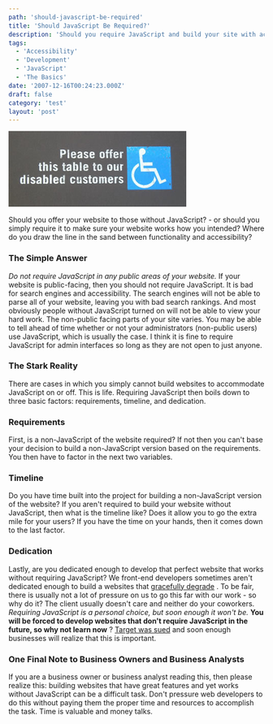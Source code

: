 ```yaml
---
path: 'should-javascript-be-required'
title: 'Should JavaScript Be Required?'
description: 'Should you require JavaScript and build your site with accessibility in mind?'
tags:
  - 'Accessibility'
  - 'Development'
  - 'JavaScript'
  - 'The Basics'
date: '2007-12-16T00:24:23.000Z'
draft: false
category: 'test'
layout: 'post'
---
```


![](./disabled-customers.jpg)

Should you offer your website to those without JavaScript? - or should you simply require it to make sure your website works how you intended? Where do you draw the line in the sand between functionality and accessibility?

### The Simple Answer

_Do not require JavaScript in any public areas of your website._ If your website is public-facing, then you should not require JavaScript. It is bad for search engines and accessibility. The search engines will not be able to parse all of your website, leaving you with bad search rankings. And most obviously people without JavaScript turned on will not be able to view your hard work. The non-public facing parts of your site varies. You may be able to tell ahead of time whether or not your administrators (non-public users) use JavaScript, which is usually the case. I think it is fine to require JavaScript for admin interfaces so long as they are not open to just anyone.

### The Stark Reality

There are cases in which you simply cannot build websites to accommodate JavaScript on or off. This is life. Requiring JavaScript then boils down to three basic factors: requirements, timeline, and dedication.

### Requirements

First, is a non-JavaScript of the website required? If not then you can't base your decision to build a non-JavaScript version based on the requirements. You then have to factor in the next two variables.

### Timeline

Do you have time built into the project for building a non-JavaScript version of the website? If you aren't required to build your website without JavaScript, then what is the timeline like? Does it allow you to go the extra mile for your users? If you have the time on your hands, then it comes down to the last factor.

### Dedication

Lastly, are you dedicated enough to develop that perfect website that works without requiring JavaScript? We front-end developers sometimes aren't dedicated enough to build a websites that [gracefully degrade](http://webtips.dan.info/graceful.html) . To be fair, there is usually not a lot of pressure on us to go this far with our work - so why do it? The client usually doesn't care and neither do your coworkers. _Requiring JavaScript is a personal choice, but soon enough it won't be._ **You will be forced to develop websites that don't require JavaScript in the future, so why not learn now** ? [Target was sued](http://www.petefreitag.com/item/582.cfm) and soon enough businesses will realize that this is important.

### One Final Note to Business Owners and Business Analysts

If you are a business owner or business analyst reading this, then please realize this: building websites that have great features and yet works without JavaScript can be a difficult task. Don't pressure web developers to do this without paying them the proper time and resources to accomplish the task. Time is valuable and money talks.
